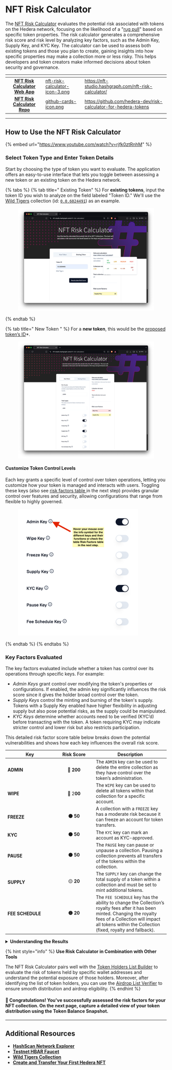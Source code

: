 # NFT Risk Calculator

The [NFT Risk Calculator](https://nft-studio.hashgraph.com/nft-risk-calculator/) evaluates the potential risk associated with tokens on the Hedera network, focusing on the likelihood of a "[rug pull](../../support-and-community/glossary.md#rug-pull)" based on specific token properties. The risk calculator generates a comprehensive risk score and risk level by analyzing key factors, such as the Admin Key, Supply Key, and KYC Key. The calculator can be used to assess both existing tokens and those you plan to create, gaining insights into how specific properties may make a collection more or less risky. This helps developers and token creators make informed decisions about token security and governance.

<table data-card-size="large" data-view="cards"><thead><tr><th align="center"></th><th data-hidden data-card-cover data-type="files"></th><th data-hidden data-card-target data-type="content-ref"></th></tr></thead><tbody><tr><td align="center"><a href="https://nft-studio.hashgraph.com/nft-risk-calculator/"><strong>NFT Risk Calculator Web App</strong> </a></td><td><a href="../../.gitbook/assets/nft-risk-calculator-icon-3.png">nft-risk-calculator-icon-3.png</a></td><td><a href="https://nft-studio.hashgraph.com/nft-risk-calculator/">https://nft-studio.hashgraph.com/nft-risk-calculator/</a></td></tr><tr><td align="center"><a href="https://github.com/hedera-dev/risk-calculator-for-hedera-tokens"><strong>NFT Risk Calculator Repo</strong></a>   </td><td><a href="../../.gitbook/assets/github-cards-icon.png">github-cards-icon.png</a></td><td><a href="https://github.com/hedera-dev/risk-calculator-for-hedera-tokens">https://github.com/hedera-dev/risk-calculator-for-hedera-tokens</a></td></tr></tbody></table>

***

## How to Use the NFT Risk Calculator

{% embed url="https://www.youtube.com/watch?v=rjfk0ztRnhM" %}

### **Select Token Type and Enter Token Details**

Start by choosing the type of token you want to evaluate. The application offers an easy-to-use interface that lets you toggle between assessing a new token or an existing token on the Hedera network.&#x20;

{% tabs %}
{% tab title=" Existing Token" %}
For **existing tokens**, input the token ID you wish to analyze on the field labeled "Token ID." We'll use the [Wild Tigers](https://x.com/wildtigers\_nft) collection (id: [`0.0.6024491`](https://hashscan.io/mainnet/token/0.0.6024491)) as an example.

<figure><img src="../../.gitbook/assets/nft-studio-risk-calculator-existing-wild-tigers.png" alt=""><figcaption></figcaption></figure>
{% endtab %}

{% tab title=" New Token " %}
For a **new token**, this would be the [proposed token’s ID](nft-risk-calculator.md#what-is-a-proposed-token-id)\*.&#x20;

<figure><img src="../../.gitbook/assets/nft-studio-risk-calculator-new-token.png" alt=""><figcaption></figcaption></figure>

#### Customize Token Control Levels

Each key grants a specific level of control over token operations, letting you customize how your token is managed and interacts with users. Toggling these keys (also see [risk factors table ](nft-risk-calculator.md#risk-factors)in the next step) provides granular control over features and security, allowing configurations that range from flexible to highly governed.&#x20;

<figure><img src="../../.gitbook/assets/nft-studio-risk- calculator-factors-keys.png" alt="" width="375"><figcaption></figcaption></figure>
{% endtab %}
{% endtabs %}

### **Key Factors Evaluated**

The key factors evaluated include whether a token has control over its operations through specific keys. For example:

* _Admin Keys_ grant control over modifying the token's properties or configurations. If enabled, the admin key significantly influences the risk score since it gives the holder broad control over the token.
* _Supply Keys_ control the minting and burning of the token's supply. Tokens with a Supply Key enabled have higher flexibility in adjusting supply but also pose potential risks, as the supply could be manipulated.&#x20;
* _KYC Keys_ determine whether accounts need to be verified (KYC’d) before transacting with the token. A token requiring KYC may indicate stricter control and lower risk but also restricts participation.

This detailed risk factor score table below breaks down the potential vulnerabilities and shows how each key influences the overall risk score.

<table><thead><tr><th width="139">Key</th><th width="109" align="center">Risk Score</th><th>Description</th></tr></thead><tbody><tr><td><strong>ADMIN</strong> </td><td align="center">🔴  <strong>200</strong> </td><td>The <code>ADMIN</code> key can be used to delete the entire collection as they have control over the token’s administration.</td></tr><tr><td><strong>WIPE</strong></td><td align="center">🔴  2<strong>00</strong> </td><td>The <code>WIPE</code> key can be used to delete all tokens within that collection for a specific account. </td></tr><tr><td><strong>FREEZE</strong></td><td align="center"><strong>🟠 50</strong> </td><td>A collection with a <code>FREEZE</code> key has a moderate risk because it can freeze an account for token transfers.</td></tr><tr><td><strong>KYC</strong></td><td align="center"><strong>🟠 50</strong> </td><td>The <code>KYC</code> key can mark an account as KYC-approved.</td></tr><tr><td><strong>PAUSE</strong></td><td align="center"><strong>🟠 50</strong> </td><td>The <code>PAUSE</code> key can pause or unpause a collection. Pausing a collection prevents all transfers of the tokens within the collection.</td></tr><tr><td><strong>SUPPLY</strong></td><td align="center">🟡 <strong>20</strong> </td><td>The <code>SUPPLY</code> key can change the total supply of a token within a collection and must be set to mint additional tokens. </td></tr><tr><td><strong>FEE SCHEDULE</strong></td><td align="center"><strong>🟡 20</strong> </td><td>The <code>FEE SCHEDULE</code> key has the ability to change the Collection’s royalty fees after it has been minted. Changing the royalty fees of a Collection will impact all tokens within the Collection (fixed, royalty and fallback).</td></tr></tbody></table>

<details>

<summary><strong>Understanding the Results</strong></summary>

The tool provides two main outputs: a risk score and a risk level. Here's how to interpret these results:

**Risk Score**

The risk score is a numerical value that indicates the overall potential risk associated with a token.

* <mark style="background-color:yellow;">**Lower Scores (0-25)**</mark>: Tokens with low risk, indicating that the settings and properties of the token minimize potential vulnerabilities.
* <mark style="background-color:orange;">**Medium Scores (26-50)**</mark>: Moderate risk, suggesting some factors may need to be reviewed for secure token management.
* <mark style="background-color:red;">**High Scores (51+)**</mark>: This indicates significant risk, indicating that several factors make the token susceptible to governance issues or potential "rug pulls."

**Risk Level**

The risk level provides a qualitative assessment (e.g., Low, Medium, or High) to give a more general understanding of the token’s risk profile.

<img src="../../.gitbook/assets/nft-studio-risk- calculator-risk-levels.png" alt="" data-size="original">

**Breakdown of Risk Factors**

* The calculator provides a detailed breakdown showing how each key and token property contributes to the final risk score.
* You can use this breakdown to pinpoint high-risk settings, allowing you to make targeted adjustments to your token configuration.

**Using the Results**

* If you're evaluating an _existing token_, use the results to inform investment decisions or suggest governance changes.
* For _new tokens_, adjust key settings to achieve a balanced risk level that fits your project’s goals for security and flexibility.

</details>

{% hint style="info" %}
**Use Risk Calculator in Combination with Other Tools**

The NFT Risk Calculator pairs well with the [Token Holders List Builder](nft-token-holders-list-builder.md) to evaluate the risk of tokens held by specific wallet addresses and understand the potential exposure of those holders. Moreover, after identifying the list of token holders, you can use the [Airdrop List Verifier](airdrop-list-verifier.md) to ensure smooth distribution and airdrop eligibility.
{% endhint %}

#### 🎉 Congratulations! You've successfully assessed the risk factors for your NFT collection. On the next page, capture a detailed view of your token distribution using the Token Balance Snapshot.

***

## Additional Resources

* [**HashScan Network Explorer**](https://hashscan.io/)
* [**Testnet HBAR Faucet**](https://portal.hedera.com/)
* [**Wild Tigers Collection**](https://x.com/wildtigers\_nft)
* [**Create and Transfer Your First Hedera NFT**](../../tutorials/token/create-and-transfer-your-first-nft.md)
